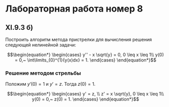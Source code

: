 # Лабораторная работа номер 8
## XI.9.3 б)
Построить алгоритм метода пристрелки для вычисления решения следующей нелинейной задачи:

$$\begin{equation*} 
    \begin{cases}
        y'' - x \sqrt{y} = 0, 0 \leq x \leq 1\\
        y(0) = 0,~ \int\limits_{0}^{1}{y(x)dx} = 1.
    \end{cases}
\end{equation*}$$

### Решение методом стрельбы

Положим $y'(0) = 1$ и $y' = z$. Тогда $z(0) = 1$.

$$\begin{equation*} 
    \begin{cases}
        y' = z, \\
        z' = x \sqrt{y}, 0 \leq x \leq 1\\
        y(0) = 0,~ z(0) = 1.
    \end{cases}
\end{equation*}$$